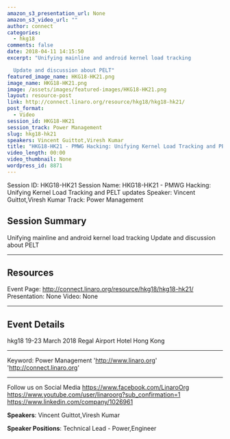 ```yaml
---
amazon_s3_presentation_url: None
amazon_s3_video_url: ""
author: connect
categories:
  - hkg18
comments: false
date: 2018-04-11 14:15:50
excerpt: "Unifying mainline and android kernel load tracking

  Update and discussion about PELT"
featured_image_name: HKG18-HK21.png
image_name: HKG18-HK21.png
image: /assets/images/featured-images/HKG18-HK21.png
layout: resource-post
link: http://connect.linaro.org/resource/hkg18/hkg18-hk21/
post_format:
  - Video
session_id: HKG18-HK21
session_track: Power Management
slug: hkg18-hk21
speakers: Vincent Guittot,Viresh Kumar
title: "HKG18-HK21 - PMWG Hacking: Unifying Kernel Load Tracking and PELT updates"
video_length: 00:00
video_thumbnail: None
wordpress_id: 8871
---
```


Session ID: HKG18-HK21
Session Name: HKG18-HK21 - PMWG Hacking: Unifying Kernel Load Tracking and PELT updates
Speaker: Vincent Guittot,Viresh Kumar
Track: Power Management

## Session Summary

Unifying mainline and android kernel load tracking
Update and discussion about PELT

---

## Resources

Event Page: http://connect.linaro.org/resource/hkg18/hkg18-hk21/
Presentation: None
Video: None

---

## Event Details

hkg18
19-23 March 2018
Regal Airport Hotel Hong Kong

---

Keyword: Power Management
'http://www.linaro.org'
'http://connect.linaro.org'

---

Follow us on Social Media
https://www.facebook.com/LinaroOrg
https://www.youtube.com/user/linaroorg?sub_confirmation=1
https://www.linkedin.com/company/1026961

**Speakers**: Vincent Guittot,Viresh Kumar

**Speaker Positions**: Technical Lead - Power,Engineer
